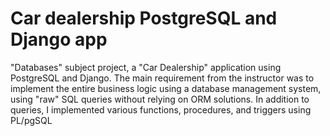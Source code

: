 # Car dealership PostgreSQL and Django app
"Databases" subject project, a "Car Dealership" application using PostgreSQL and Django. 
The main requirement from the instructor was to implement the entire business logic using a database management system, using "raw" SQL queries without relying on ORM solutions. 
In addition to queries, I implemented various functions, procedures, and triggers using PL/pgSQL
